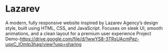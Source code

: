 # Lazarev
A modern, fully responsive website inspired by Lazarev Agency’s design style, built using HTML, CSS, and JavaScript. Focuses on sleek UI, smooth animations, and a clean layout for a premium user experience
Project Demo-https://drive.google.com/file/d/1wwYS8-3TRsUAcmPez-uqxC_IOmlp3hag/view?usp=sharing
